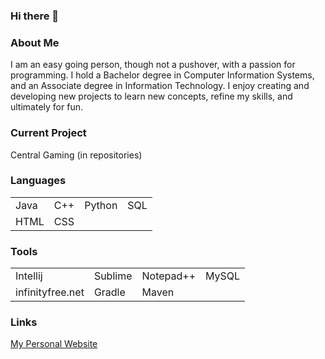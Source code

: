 ### Hi there 👋

<h3> About Me </h3>
<p> I am an easy going person, though not a pushover, with a passion for programming. I hold a Bachelor degree in Computer Information Systems, and an Associate degree in Information Technology. I enjoy creating and developing new projects to learn new concepts, refine my skills, and ultimately for fun. </p>

<body>
  <h3> Current Project </h3>
  <p> Central Gaming (in repositories) </p>

  <h3> Languages </h3>
  <table>
    <tr>
      <td> Java </td>
      <td> C++ </td>
      <td> Python </td>
      <td> SQL </td>
    </tr>
    <tr>
      <td> HTML </td>
      <td> CSS </td>
    </tr>
  </table>

  <h3> Tools </h3>
  <table>
    <tr>
      <td> Intellij </td>
      <td> Sublime </td>
      <td> Notepad++ </td>
      <td> MySQL </td>
    </tr>
    <tr>
      <td> infinityfree.net </td>
      <td> Gradle </td>
      <td> Maven </td>
    </tr>
  </table>
  
  <h3>Links</h3>
  <a href="http://scavable.infinityfreeapp.com" target="_blank" rel="noopener noreferrer"> My Personal Website </a>
</body>
